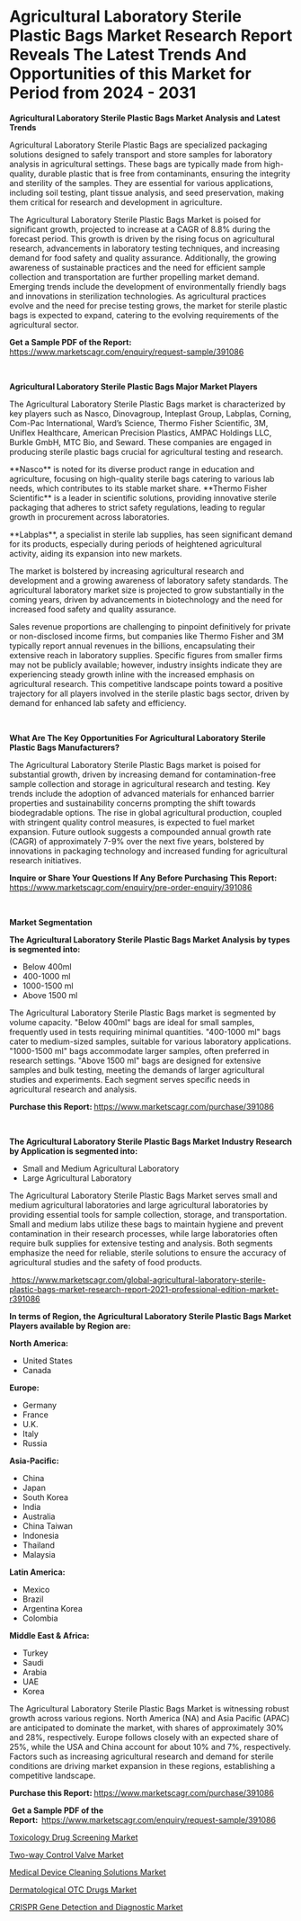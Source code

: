 <p><h1>Agricultural Laboratory Sterile Plastic Bags Market Research Report Reveals The Latest Trends And Opportunities of this Market for Period from 2024 - 2031</h1></p><p><strong>Agricultural Laboratory Sterile Plastic Bags Market Analysis and Latest Trends</strong></p>
<p><p>Agricultural Laboratory Sterile Plastic Bags are specialized packaging solutions designed to safely transport and store samples for laboratory analysis in agricultural settings. These bags are typically made from high-quality, durable plastic that is free from contaminants, ensuring the integrity and sterility of the samples. They are essential for various applications, including soil testing, plant tissue analysis, and seed preservation, making them critical for research and development in agriculture.</p><p>The Agricultural Laboratory Sterile Plastic Bags Market is poised for significant growth, projected to increase at a CAGR of 8.8% during the forecast period. This growth is driven by the rising focus on agricultural research, advancements in laboratory testing techniques, and increasing demand for food safety and quality assurance. Additionally, the growing awareness of sustainable practices and the need for efficient sample collection and transportation are further propelling market demand. Emerging trends include the development of environmentally friendly bags and innovations in sterilization technologies. As agricultural practices evolve and the need for precise testing grows, the market for sterile plastic bags is expected to expand, catering to the evolving requirements of the agricultural sector.</p></p>
<p><strong>Get a Sample PDF of the Report:&nbsp;</strong> <a href="https://www.marketscagr.com/enquiry/request-sample/391086?utm_campaign=1683&utm_medium=2&utm_source=Github&utm_content=ia&utm_term=26102024&utm_id=agricultural-laboratory-sterile-plastic-bags">https://www.marketscagr.com/enquiry/request-sample/391086</a></p>
<p>&nbsp;</p>
<p><strong>Agricultural Laboratory Sterile Plastic Bags Major Market Players</strong></p>
<p><p>The Agricultural Laboratory Sterile Plastic Bags market is characterized by key players such as Nasco, Dinovagroup, Inteplast Group, Labplas, Corning, Com-Pac International, Ward’s Science, Thermo Fisher Scientific, 3M, Uniflex Healthcare, American Precision Plastics, AMPAC Holdings LLC, Burkle GmbH, MTC Bio, and Seward. These companies are engaged in producing sterile plastic bags crucial for agricultural testing and research.</p><p>**Nasco** is noted for its diverse product range in education and agriculture, focusing on high-quality sterile bags catering to various lab needs, which contributes to its stable market share. **Thermo Fisher Scientific** is a leader in scientific solutions, providing innovative sterile packaging that adheres to strict safety regulations, leading to regular growth in procurement across laboratories. </p><p>**Labplas**, a specialist in sterile lab supplies, has seen significant demand for its products, especially during periods of heightened agricultural activity, aiding its expansion into new markets. </p><p>The market is bolstered by increasing agricultural research and development and a growing awareness of laboratory safety standards. The agricultural laboratory market size is projected to grow substantially in the coming years, driven by advancements in biotechnology and the need for increased food safety and quality assurance.</p><p>Sales revenue proportions are challenging to pinpoint definitively for private or non-disclosed income firms, but companies like Thermo Fisher and 3M typically report annual revenues in the billions, encapsulating their extensive reach in laboratory supplies. Specific figures from smaller firms may not be publicly available; however, industry insights indicate they are experiencing steady growth inline with the increased emphasis on agricultural research. This competitive landscape points toward a positive trajectory for all players involved in the sterile plastic bags sector, driven by demand for enhanced lab safety and efficiency.</p></p>
<p>&nbsp;</p>
<p><strong>What Are The Key Opportunities For Agricultural Laboratory Sterile Plastic Bags Manufacturers?</strong></p>
<p><p>The Agricultural Laboratory Sterile Plastic Bags market is poised for substantial growth, driven by increasing demand for contamination-free sample collection and storage in agricultural research and testing. Key trends include the adoption of advanced materials for enhanced barrier properties and sustainability concerns prompting the shift towards biodegradable options. The rise in global agricultural production, coupled with stringent quality control measures, is expected to fuel market expansion. Future outlook suggests a compounded annual growth rate (CAGR) of approximately 7-9% over the next five years, bolstered by innovations in packaging technology and increased funding for agricultural research initiatives.</p></p>
<p><strong>Inquire or Share Your Questions If Any Before Purchasing This Report:</strong> <a href="https://www.marketscagr.com/enquiry/pre-order-enquiry/391086?utm_campaign=1683&utm_medium=2&utm_source=Github&utm_content=ia&utm_term=26102024&utm_id=agricultural-laboratory-sterile-plastic-bags">https://www.marketscagr.com/enquiry/pre-order-enquiry/391086</a></p>
<p>&nbsp;</p>
<p><strong>Market Segmentation</strong></p>
<p><strong>The Agricultural Laboratory Sterile Plastic Bags Market Analysis by types is segmented into:</strong></p>
<p><ul><li>Below 400ml</li><li>400-1000 ml</li><li>1000-1500 ml</li><li>Above 1500 ml</li></ul></p>
<p><p>The Agricultural Laboratory Sterile Plastic Bags market is segmented by volume capacity. "Below 400ml" bags are ideal for small samples, frequently used in tests requiring minimal quantities. "400-1000 ml" bags cater to medium-sized samples, suitable for various laboratory applications. "1000-1500 ml" bags accommodate larger samples, often preferred in research settings. "Above 1500 ml" bags are designed for extensive samples and bulk testing, meeting the demands of larger agricultural studies and experiments. Each segment serves specific needs in agricultural research and analysis.</p></p>
<p><strong>Purchase this Report:&nbsp;</strong><a href="https://www.marketscagr.com/purchase/391086?utm_campaign=1683&utm_medium=2&utm_source=Github&utm_content=ia&utm_term=26102024&utm_id=agricultural-laboratory-sterile-plastic-bags">https://www.marketscagr.com/purchase/391086</a></p>
<p>&nbsp;</p>
<p><strong>The Agricultural Laboratory Sterile Plastic Bags Market Industry Research by Application is segmented into:</strong></p>
<p><ul><li>Small and Medium Agricultural Laboratory</li><li>Large Agricultural Laboratory</li></ul></p>
<p><p>The Agricultural Laboratory Sterile Plastic Bags Market serves small and medium agricultural laboratories and large agricultural laboratories by providing essential tools for sample collection, storage, and transportation. Small and medium labs utilize these bags to maintain hygiene and prevent contamination in their research processes, while large laboratories often require bulk supplies for extensive testing and analysis. Both segments emphasize the need for reliable, sterile solutions to ensure the accuracy of agricultural studies and the safety of food products.</p></p>
<p><a href="https://www.marketscagr.com/global-agricultural-laboratory-sterile-plastic-bags-market-research-report-2021-professional-edition-market-r391086?utm_campaign=1683&utm_medium=2&utm_source=Github&utm_content=ia&utm_term=26102024&utm_id=agricultural-laboratory-sterile-plastic-bags">&nbsp;https://www.marketscagr.com/global-agricultural-laboratory-sterile-plastic-bags-market-research-report-2021-professional-edition-market-r391086</a></p>
<p><strong>In terms of Region, the Agricultural Laboratory Sterile Plastic Bags Market Players available by Region are:</strong></p>
<p>
    <p> <strong> North America: </strong>
        <ul>
            <li>United States</li>
            <li>Canada</li>
        </ul>
        </p> 
    <p> <strong> Europe: </strong>
        <ul>
            <li>Germany</li>
            <li>France</li>
            <li>U.K.</li>
            <li>Italy</li>
            <li>Russia</li>
        </ul>
        </p> 
    <p> <strong> Asia-Pacific: </strong>
        <ul>
            <li>China</li>
            <li>Japan</li>
            <li>South Korea</li>
            <li>India</li>
            <li>Australia</li>
            <li>China Taiwan</li>
            <li>Indonesia</li>
            <li>Thailand</li>
            <li>Malaysia</li>
        </ul>
        </p> 
    <p> <strong> Latin America: </strong>
        <ul>
            <li>Mexico</li>
            <li>Brazil</li>
            <li>Argentina Korea</li>
            <li>Colombia</li>
        </ul>
        </p> 
    <p> <strong> Middle East & Africa: </strong>
        <ul>
            <li>Turkey</li>
            <li>Saudi</li>
            <li>Arabia</li>
            <li>UAE</li>
            <li>Korea</li>
        </ul>
    </p>
    </p>
<p><p>The Agricultural Laboratory Sterile Plastic Bags Market is witnessing robust growth across various regions. North America (NA) and Asia Pacific (APAC) are anticipated to dominate the market, with shares of approximately 30% and 28%, respectively. Europe follows closely with an expected share of 25%, while the USA and China account for about 10% and 7%, respectively. Factors such as increasing agricultural research and demand for sterile conditions are driving market expansion in these regions, establishing a competitive landscape.</p></p>
<p><strong>Purchase this Report: </strong><a href="https://www.marketscagr.com/purchase/391086?utm_campaign=1683&utm_medium=2&utm_source=Github&utm_content=ia&utm_term=26102024&utm_id=agricultural-laboratory-sterile-plastic-bags">https://www.marketscagr.com/purchase/391086</a></p>
<p>&nbsp;<strong>Get a Sample PDF of the Report:&nbsp;&nbsp;</strong><a href="https://www.marketscagr.com/enquiry/request-sample/391086?utm_campaign=1683&utm_medium=2&utm_source=Github&utm_content=ia&utm_term=26102024&utm_id=agricultural-laboratory-sterile-plastic-bags">https://www.marketscagr.com/enquiry/request-sample/391086</a></p>
<p><strong></strong></p>
<p><p><a href="https://www.linkedin.com/pulse/global-toxicology-drug-screening-market-analysis-key-trends-future-dcf9c?utm_campaign=1683&utm_medium=2&utm_source=Github&utm_content=ia&utm_term=26102024&utm_id=agricultural-laboratory-sterile-plastic-bags">Toxicology Drug Screening Market</a></p><p><a href="https://www.linkedin.com/pulse/two-way-control-valve-market-evolution-regional-adaptations-innovation-wq3de?utm_campaign=1683&utm_medium=2&utm_source=Github&utm_content=ia&utm_term=26102024&utm_id=agricultural-laboratory-sterile-plastic-bags">Two-way Control Valve Market</a></p><p><a href="https://www.linkedin.com/pulse/medical-device-cleaning-solutions-revenue-growth-report-gij6f?utm_campaign=1683&utm_medium=2&utm_source=Github&utm_content=ia&utm_term=26102024&utm_id=agricultural-laboratory-sterile-plastic-bags">Medical Device Cleaning Solutions Market</a></p><p><a href="https://www.linkedin.com/pulse/dermatological-otc-drugs-market-segmentation-in-depth-rd8bc?utm_campaign=1683&utm_medium=2&utm_source=Github&utm_content=ia&utm_term=26102024&utm_id=agricultural-laboratory-sterile-plastic-bags">Dermatological OTC Drugs Market</a></p><p><a href="https://www.linkedin.com/pulse/crispr-gene-detection-diagnostic-market-navigating-challenges-unlocking-f2fdc?utm_campaign=1683&utm_medium=2&utm_source=Github&utm_content=ia&utm_term=26102024&utm_id=agricultural-laboratory-sterile-plastic-bags">CRISPR Gene Detection and Diagnostic Market</a></p></p>